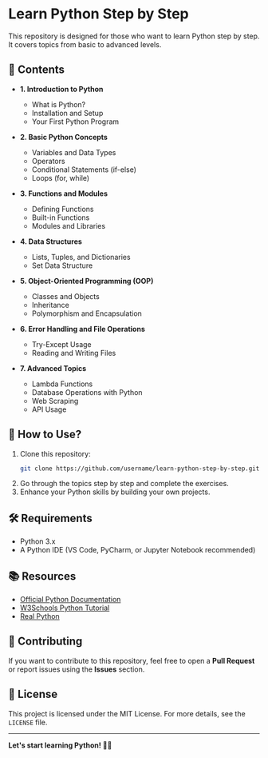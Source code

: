 # Learn Python Step by Step

This repository is designed for those who want to learn Python step by step. It covers topics from basic to advanced levels.

## 📌 Contents

- **1. Introduction to Python**  
  - What is Python?
  - Installation and Setup
  - Your First Python Program

- **2. Basic Python Concepts**  
  - Variables and Data Types
  - Operators
  - Conditional Statements (if-else)
  - Loops (for, while)
  
- **3. Functions and Modules**  
  - Defining Functions
  - Built-in Functions
  - Modules and Libraries
  
- **4. Data Structures**  
  - Lists, Tuples, and Dictionaries
  - Set Data Structure

- **5. Object-Oriented Programming (OOP)**  
  - Classes and Objects
  - Inheritance
  - Polymorphism and Encapsulation
  
- **6. Error Handling and File Operations**  
  - Try-Except Usage
  - Reading and Writing Files
  
- **7. Advanced Topics**  
  - Lambda Functions
  - Database Operations with Python
  - Web Scraping
  - API Usage

## 🚀 How to Use?

1. Clone this repository:
   ```bash
   git clone https://github.com/username/learn-python-step-by-step.git
   ```
2. Go through the topics step by step and complete the exercises.
3. Enhance your Python skills by building your own projects.

## 🛠 Requirements

- Python 3.x
- A Python IDE (VS Code, PyCharm, or Jupyter Notebook recommended)

## 📚 Resources

- [Official Python Documentation](https://docs.python.org/3/)
- [W3Schools Python Tutorial](https://www.w3schools.com/python/)
- [Real Python](https://realpython.com/)

## 📩 Contributing

If you want to contribute to this repository, feel free to open a **Pull Request** or report issues using the **Issues** section.

## 📜 License

This project is licensed under the MIT License. For more details, see the `LICENSE` file.

---

**Let's start learning Python! 🚀🐍**
